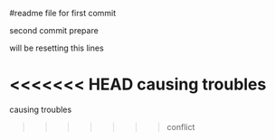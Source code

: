 #readme file
for first commit

second commit prepare

will be resetting this lines

<<<<<<< HEAD
 causing troubles
=======
causing troubles
>>>>>>> conflict
